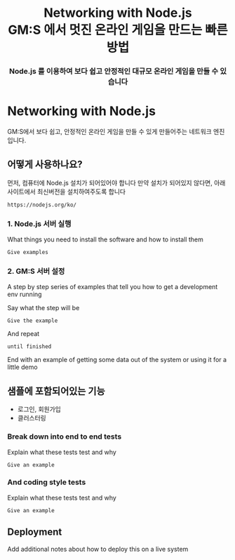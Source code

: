 <h1 align="center">Networking with Node.js<br>GM:S 에서 멋진 온라인 게임을 만드는 빠른 방법</h1>
<h3 align="center">Node.js 를 이용하여 보다 쉽고 안정적인 대규모 온라인 게임을 만들 수 있습니다</h3>

# Networking with Node.js

GM:S에서 보다 쉽고, 안정적인 온라인 게임을 만들 수 있게 만들어주는 네트워크 엔진입니다.

## 어떻게 사용하나요?

먼저, 컴퓨터에 Node.js 설치가 되어있어야 합니다
만약 설치가 되어있지 않다면, 아래 사이트에서 최신버전을 설치하여주도록 합니다
```
https://nodejs.org/ko/
```

### 1. Node.js 서버 실행

What things you need to install the software and how to install them

```
Give examples 
```

### 2. GM:S 서버 설정

A step by step series of examples that tell you how to get a development env running

Say what the step will be

``` 
Give the example
``` 

And repeat

```
until finished
```

End with an example of getting some data out of the system or using it for a little demo

## 샘플에 포함되어있는 기능

* 로그인, 회원가입
* 클러스터링

### Break down into end to end tests

Explain what these tests test and why

```
Give an example
```

### And coding style tests

Explain what these tests test and why

```
Give an example
```

## Deployment

Add additional notes about how to deploy this on a live system

